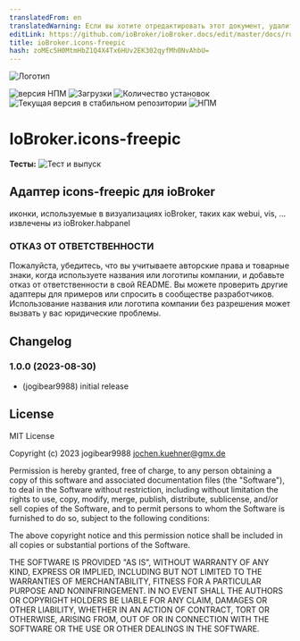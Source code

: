 ```yaml
---
translatedFrom: en
translatedWarning: Если вы хотите отредактировать этот документ, удалите поле «translationFrom», в противном случае этот документ будет снова автоматически переведен
editLink: https://github.com/ioBroker/ioBroker.docs/edit/master/docs/ru/adapterref/iobroker.icons-freepic/README.md
title: ioBroker.icons-freepic
hash: zoMEc5H0MtmHbZ1Q4X4Tx6HUv2EK302qyfMh0NvAhbU=
---
```

![Логотип](../../../en/adapterref/iobroker.icons-freepic/admin/icons-freepic.png)

![версия НПМ](https://img.shields.io/npm/v/iobroker.icons-freepic.svg)
![Загрузки](https://img.shields.io/npm/dm/iobroker.icons-freepic.svg)
![Количество установок](https://iobroker.live/badges/icons-freepic-installed.svg)
![Текущая версия в стабильном репозитории](https://iobroker.live/badges/icons-freepic-stable.svg)
![НПМ](https://nodei.co/npm/iobroker.icons-freepic.png?downloads=true)

# IoBroker.icons-freepic
**Тесты:** ![Тест и выпуск](https://github.com/iobroker-community-adapters/ioBroker.icons-freepic/workflows/Test%20and%20Release/badge.svg)

## Адаптер icons-freepic для ioBroker
иконки, используемые в визуализациях ioBroker, таких как webui, vis, ...
извлечены из ioBroker.habpanel

### ОТКАЗ ОТ ОТВЕТСТВЕННОСТИ
Пожалуйста, убедитесь, что вы учитываете авторские права и товарные знаки, когда используете названия или логотипы компании, и добавьте отказ от ответственности в свой README.
Вы можете проверить другие адаптеры для примеров или спросить в сообществе разработчиков. Использование названия или логотипа компании без разрешения может вызвать у вас юридические проблемы.

## Changelog
<!--
    Placeholder for the next version (at the beginning of the line):
    ### **WORK IN PROGRESS**
-->
### 1.0.0 (2023-08-30)
* (jogibear9988) initial release

## License
MIT License

Copyright (c) 2023 jogibear9988 <jochen.kuehner@gmx.de>

Permission is hereby granted, free of charge, to any person obtaining a copy
of this software and associated documentation files (the "Software"), to deal
in the Software without restriction, including without limitation the rights
to use, copy, modify, merge, publish, distribute, sublicense, and/or sell
copies of the Software, and to permit persons to whom the Software is
furnished to do so, subject to the following conditions:

The above copyright notice and this permission notice shall be included in all
copies or substantial portions of the Software.

THE SOFTWARE IS PROVIDED "AS IS", WITHOUT WARRANTY OF ANY KIND, EXPRESS OR
IMPLIED, INCLUDING BUT NOT LIMITED TO THE WARRANTIES OF MERCHANTABILITY,
FITNESS FOR A PARTICULAR PURPOSE AND NONINFRINGEMENT. IN NO EVENT SHALL THE
AUTHORS OR COPYRIGHT HOLDERS BE LIABLE FOR ANY CLAIM, DAMAGES OR OTHER
LIABILITY, WHETHER IN AN ACTION OF CONTRACT, TORT OR OTHERWISE, ARISING FROM,
OUT OF OR IN CONNECTION WITH THE SOFTWARE OR THE USE OR OTHER DEALINGS IN THE
SOFTWARE.